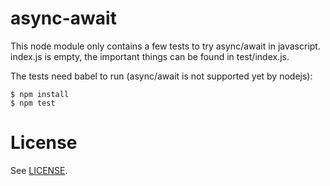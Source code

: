 async-await
===========

This node module only contains a few tests to try async/await in javascript. index.js is empty,
the important things can be found in test/index.js.

The tests need babel to run (async/await is not supported yet by nodejs):

    $ npm install
    $ npm test


License
=======

See [LICENSE](LICENSE).
